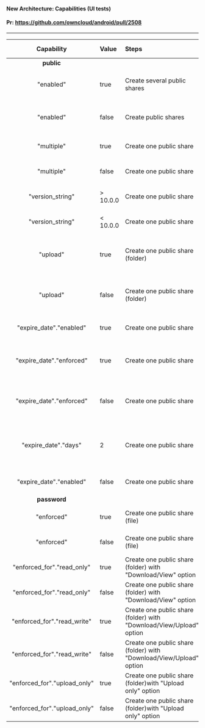 #### New Architecture: Capabilities (UI tests)

#### Pr: https://github.com/owncloud/android/pull/2508



---

 
| Capability | Value | Steps | Expected Result | Status | Dev
| :----: | :-------- | :---- | :-------------- | :-----: | :------
|**public**|||||
| "enabled" | true  | Create several public shares | Public shares are visible in the app |  Pending |
| "enabled" | false | Create public shares | Public shares are not visible in the app | Pending  |
| "multiple" | true  | Create one public share | Another one can be created | Pending |
| "multiple" | false | Create one public share | No more links to be created | Pending |
| "version_string" | > 10.0.0  | Create one public share | Another one can be created | Pending |
| "version_string" | < 10.0.0 | Create one public share | No more links to be created | Pending |
| "upload" | true  | Create one public share (folder) | Options for upload permissions are  displayed | Pending |
| "upload" | false | Create one public share (folder) | Options for upload permissions are not  displayed | Pending |
| "expire\_date"."enabled" | true  | Create one public share | Expiration date is enabled | Pending |
| "expire\_date"."enforced" | true  | Create one public share | Expiration date is enabled and enforced | Pending |
| "expire\_date"."enforced" | false  | Create one public share | Expiration date is enabled and not enforced | Pending |
| "expire\_date"."days" | 2 | Create one public share | Expiration date is enabled with a value two days in the future | Pending |
| "expire\_date"."enabled" | false  | Create one public share | Expiration date is disabled | Pending |
|**password**|||||
| "enforced" | true | Create one public share (file) | Password is set as enforced | Pending |
| "enforced" | false | Create one public share (file) | Password is not set as enforced | Pending |
| "enforced_for"."read\_only" | true | Create one public share (folder) with "Download/View" option | Password is not set as enforced | Pending |
| "enforced_for"."read\_only" | false | Create one public share (folder) with "Download/View" option | Password is set as enforced | Pending |
| "enforced_for"."read\_write" | true | Create one public share (folder) with "Download/View/Upload" option | Password is not set as enforced | Pending |
| "enforced_for"."read\_write" | false | Create one public share (folder) with "Download/View/Upload" option | Password is set as enforced | Pending |
| "enforced_for"."upload\_only" | true | Create one public share (folder)with "Upload only" option | Password is not set as enforced | Pending |
| "enforced_for"."upload\_only" | false | Create one public share (folder)with "Upload only" option | Password is set as enforced | Pending |
